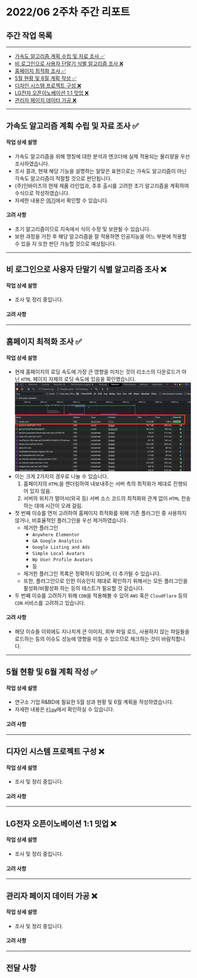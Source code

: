 # 2022/06 2주차 주간 리포트

## 주간 작업 목록

---

- [가속도 알고리즘 계획 수립 및 자료 조사 ✅](#가속도-알고리즘-계획-수립-및-자료-조사-)
- [비 로그인으로 사용자 단말기 식별 알고리즘 조사 ❌](#비-로그인으로-사용자-단말기-식별-알고리즘-조사-)
- [홈페이지 최적화 조사 ✅](#홈페이지-최적화-조사-)
- [5월 현황 및 6월 계획 작성 ✅](#5월-현황-및-6월-계획-작성-)
- [디자인 시스템 프로젝트 구성 ❌](#디자인-시스템-프로젝트-구성-)
- [LG전자 오픈이노베이션 1:1 밋업 ❌](#lg전자-오픈이노베이션-11-밋업-)
- [관리자 페이지 데이터 가공 ❌](#관리자-페이지-데이터-가공-)

---

## 가속도 알고리즘 계획 수립 및 자료 조사 ✅

#### 작업 상세 설명

- 가속도 알고리즘을 위해 명칭에 대한 분석과 엔코더에 실제 적용되는 물리량을 우선 조사하였습니다.
- 조사 결과, 현재 해당 기능을 설명하는 알맞은 표현으로는 가속도 알고리즘이 아닌 각속도 알고리즘이 적절할 것으로 판단됩니다.
- (주)인바이즈의 현재 제품 라인업과, 추후 출시를 고려한 초기 알고리즘을 계획하여 수식으로 작성하였습니다.
- 자세한 내용은 [여기](../../../../researchs/solutions/function_acceleration.md)에서 확인할 수 있습니다.

#### 고려 사항

- 초기 알고리즘이므로 지속에서 식이 수정 및 보완될 수 있습니다.
- 보완 과정을 거친 후 해당 알고리즘을 잘 적용하면 인공지능을 어느 부분에 적용할 수 있을 지 또한 판단 가능할 것으로 예상됩니다.

---

## 비 로그인으로 사용자 단말기 식별 알고리즘 조사 ❌

#### 작업 상세 설명

- 조사 및 정리 중입니다.

#### 고려 사항

---

## 홈페이지 최적화 조사 ✅

#### 작업 상세 설명

- 현재 홈페이지의 로딩 속도에 가장 큰 영향을 미치는 것이 리소스의 다운로드가 아닌 `HTML` 페이지 자체의 로딩 속도에 있음을 확인했습니다.
  ![HTML_전달_속도](./assets/HTML_전달_속도.png)
- 이는 크게 2가지의 경우로 나눌 수 있습니다.
  1. 홈페이지의 `HTML`을 렌더링하여 내보내주는 서버 측의 최적화가 제대로 진행되어 있지 않음.
  2. 서버의 위치가 멀어서(외국 등) 서버 소스 코드의 최적화와 관계 없이 `HTML` 전송하는 데에 시간이 오래 걸림.
- 첫 번째 이슈를 먼저 고려하여 홈페이지 최적화를 위해 기존 플러그인 중 사용하지 않거나, 비효율적인 플러그인을 우선 제거하였습니다.
  - 제거한 플러그인
    - `Anywhere Elementor`
    - `GA Google Analytics`
    - `Google Listing and Ads`
    - `Simple Local Avatars`
    - `Wp User Profile Avatars`
    - 등
  - 제거한 플러그인 목록은 정확하지 않으며, 더 추가될 수 있습니다.
  - 또한, 플러그인으로 인한 이슈인지 제대로 확인하기 위해서는 모든 플러그인을 활성화/비활성화 하는 등의 테스트가 필요할 것 같습니다.
- 두 번째 이슈를 고려하기 위해 `CDN`을 적용해볼 수 있어 `AWS` 혹은 `CloudFlare` 등의 `CDN` 서비스를 고려하고 있습니다.

#### 고려 사항

- 해당 이슈들 이외에도 지나치게 큰 이미지, 외부 파일 로드, 사용하지 않는 파일들을 로드하는 등의 이슈도 성능에 영향을 미칠 수 있으므로 체크하는 것이 바람직합니다.

---

## 5월 현황 및 6월 계획 작성 ✅

#### 작업 상세 설명

- 연구소 기업 R&BD에 필요한 5월 성과 현황 및 6월 계획을 작성하였습니다.
- 자세한 내용은 [`Flow`](https://flow.team/l/0dF84)에서 확인하실 수 있습니다.

#### 고려 사항

---

## 디자인 시스템 프로젝트 구성 ❌

#### 작업 상세 설명

- 조사 및 정리 중입니다.

#### 고려 사항

---

## LG전자 오픈이노베이션 1:1 밋업 ❌

#### 작업 상세 설명

- 조사 및 정리 중입니다.

#### 고려 사항

---

## 관리자 페이지 데이터 가공 ❌

#### 작업 상세 설명

- 조사 및 정리 중입니다.

#### 고려 사항

---

## 전달 사항
